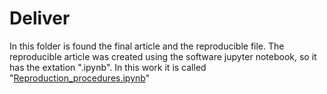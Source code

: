 # Deliver
In this folder is found the final article and the reproducible file. The reproducible article was created using the software jupyter notebook, so it has the extation ".ipynb". In this work it is called "[Reproduction_procedures.ipynb](https://github.com/ReneJunior/final-project/blob/master/deliver/Reproduction_procedures.ipynb)"
